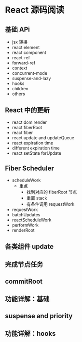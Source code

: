 # React 源码阅读

## 基础 APi

- jsx 转换
- react element
- react component
- react-ref
- forward-ref
- context
- concurrent-mode
- suspense-and-lazy
- hooks
- children
- others

## React 中的更新

- react dom render
- react fiberRoot
- react fiber
- react update and updateQueue
- react expiration time
- different expiration time
- react setState forUpdate

## Fiber Scheduler

- scheduleWork
  - 重点
    - 找到对应的 fiberRoot 节点
    - 重置 stack
    - 有条件调用 requestWork
- requestWork
- batchUpdates
- reactScheduleWork
- performWork
- renderRoot

## 各类组件 update

## 完成节点任务

## commitRoot

## 功能详解：基础

## suspense and priority

## 功能详解：hooks
